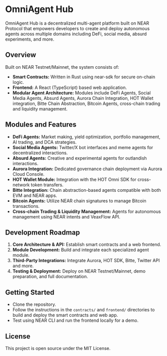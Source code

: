 # OmniAgent Hub

OmniAgent Hub is a decentralized multi-agent platform built on NEAR Protocol that empowers developers to create and deploy autonomous agents across multiple domains including DeFi, social media, absurd experiments, and more.

## Overview

Built on NEAR Testnet/Mainnet, the system consists of:

- **Smart Contracts:** Written in Rust using near-sdk for secure on-chain logic.
- **Frontend:** A React (TypeScript) based web application.
- **Modular Agent Architecture:** Modules include DeFi Agents, Social Media Agents, Absurd Agents, Aurora Chain Integration, HOT Wallet integration, Bitte Chain Abstraction, Bitcoin Agents, cross-chain trading and liquidity management.

## Modules and Features

- **DeFi Agents:** Market making, yield optimization, portfolio management, AI trading, and DCA strategies.
- **Social Media Agents:** Twitter/X bot interfaces and meme agents for decentralized interactions.
- **Absurd Agents:** Creative and experimental agents for outlandish interactions.
- **Aurora Integration:** Dedicated governance chain deployment via Aurora Cloud Console.
- **HOT Wallet Module:** Integration with the HOT Omni SDK for cross-network token transfers.
- **Bitte Integration:** Chain abstraction-based agents compatible with both EVM and NEAR apps.
- **Bitcoin Agents:** Utilize NEAR chain signatures to manage Bitcoin transactions.
- **Cross-chain Trading & Liquidity Management:** Agents for autonomous management using NEAR intents and VeaxFlow API.

## Development Roadmap

1. **Core Architecture & API:** Establish smart contracts and a web frontend.
2. **Module Development:** Build and integrate each specialized agent module.
3. **Third-Party Integrations:** Integrate Aurora, HOT SDK, Bitte, Twitter API and more.
4. **Testing & Deployment:** Deploy on NEAR Testnet/Mainnet, demo preparation, and full documentation.

## Getting Started

- Clone the repository.
- Follow the instructions in the `contracts/` and `frontend/` directories to build and deploy the smart contracts and web app.
- Test using NEAR CLI and run the frontend locally for a demo.

## License

This project is open source under the MIT License.
